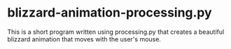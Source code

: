 # blizzard-animation-processing.py
This is a short program written using processing.py that creates a beautiful blizzard animation that moves with the user's mouse.
